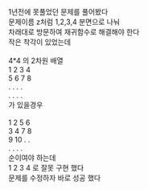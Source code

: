1년전에 못풀었던 문제를 풀어봤다<br>
문제이름 z처럼 1,2,3,4 분면으로 나눠<br>
차래대로 방문하여 재귀함수로 해결해야 한다<br>
작은 착각이 있었는데<br>
<br>
4*4 의 2차원 배열<br>
1 2 3 4<br>
5 6 7 8<br>
. . . .<br>
. . . .<br>
가 있을경우
<br>
<br>
1 2 5 6<br>
3 4 7 8<br>
9 10 . .<br>
. . . .<br>
순이여야 하는데<br>
1 2 3 4 로 잘못 구현 했다<br>
문제를 수정하자 바로 성공 했다<br>